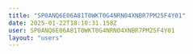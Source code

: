 ```yaml
---
title: "SP0ANQ6E06A81T0WKT0G4NRN04XNBR7PM25F4Y01"
date: 2025-01-22T18:10:31.158Z
user: SP0ANQ6E06A81T0WKT0G4NRN04XNBR7PM25F4Y01
layout: "users"
---
```

    